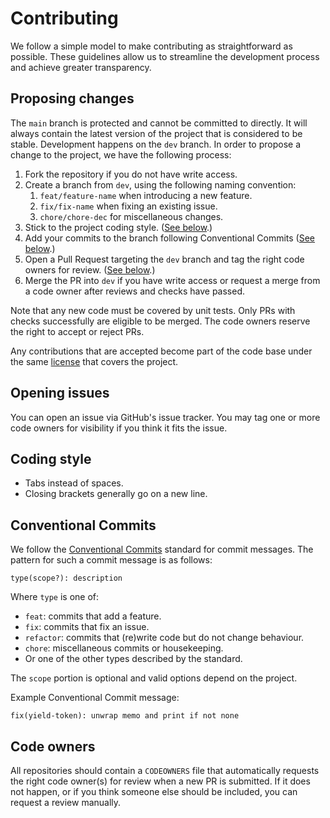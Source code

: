 # Contributing

We follow a simple model to make contributing as straightforward as possible. These guidelines allow us to streamline the development process and achieve greater transparency.

## Proposing changes

The `main` branch is protected and cannot be committed to directly. It will always contain the latest version of the project that is considered to be stable. Development happens on the `dev` branch. In order to propose a change to the project, we have the following process:

1. Fork the repository if you do not have write access.
2. Create a branch from `dev`, using the following naming convention:
    1. `feat/feature-name` when introducing a new feature.
    2. `fix/fix-name` when fixing an existing issue.
	3. `chore/chore-dec` for miscellaneous changes.
3. Stick to the project coding style. ([See below](#coding-style).)
4. Add your commits to the branch following Conventional Commits ([See below](#conventional-commits).)
5. Open a Pull Request targeting the `dev` branch and tag the right code owners for review. ([See below](#code-owners).)
6. Merge the PR into `dev` if you have write access or request a merge from a code owner after reviews and checks have passed.

Note that any new code must be covered by unit tests. Only PRs with checks successfully are eligible to be merged. The code owners reserve the right to accept or reject PRs.

Any contributions that are accepted become part of the code base under the same [license](LICENSE) that covers the project.

## Opening issues

You can open an issue via GitHub's issue tracker. You may tag one or more code owners for visibility if you think it fits the issue.

## Coding style

- Tabs instead of spaces.
- Closing brackets generally go on a new line.

## Conventional Commits

We follow the [Conventional Commits](https://www.conventionalcommits.org/en/v1.0.0/) standard for commit messages. The pattern for such a commit message is as follows:
```
type(scope?): description
```

Where `type` is one of:

- `feat`: commits that add a feature.
- `fix`: commits that fix an issue.
- `refactor`: commits that (re)write code but do not change behaviour.
- `chore`: miscellaneous commits or housekeeping.
- Or one of the other types described by the standard.

The `scope` portion is optional and valid options depend on the project.

Example Conventional Commit message:
```
fix(yield-token): unwrap memo and print if not none
```

## Code owners

All repositories should contain a `CODEOWNERS` file that automatically requests the right code owner(s) for review when a new PR is submitted. If it does not happen, or if you think someone else should be included, you can request a review manually.
